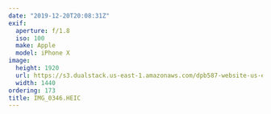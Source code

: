 ```yaml
---
date: "2019-12-20T20:08:31Z"
exif:
  aperture: f/1.8
  iso: 100
  make: Apple
  model: iPhone X
image:
  height: 1920
  url: https://s3.dualstack.us-east-1.amazonaws.com/dpb587-website-us-east-1/asset/gallery/2019-south-america/ef81633e-1e37-1296-e3fc-da589ecaa152~1920.jpg
  width: 1440
ordering: 173
title: IMG_0346.HEIC
---
```

